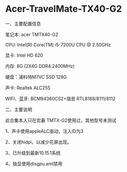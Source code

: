 # Acer-TravelMate-TX40-G2


一、主要配置信息

笔记本: acer TMTX40-G2

CPU: Intel(R) Core(TM) i5-7200U CPU @ 2.50GHz

显卡: Intel HD 620

内存: 8G (2X4G DDR4 2400MHz)

硬盘：浦科特M7VC SSD 128G

声卡: Realtek ALC255

WIFI、蓝牙: BCM94360CS2+瑞昱 RTL8168/8111/8112


二、主要说明

此合集本人只在宏碁 TMTX-G2使用过，其他型号未测试

1、声卡使用appleALC驱动，注入ID为3

2、关闭hidpi，以减少花屏出现。

3、已升级到最新10.15.1系统

4、独显使用disgpu.aml禁用
